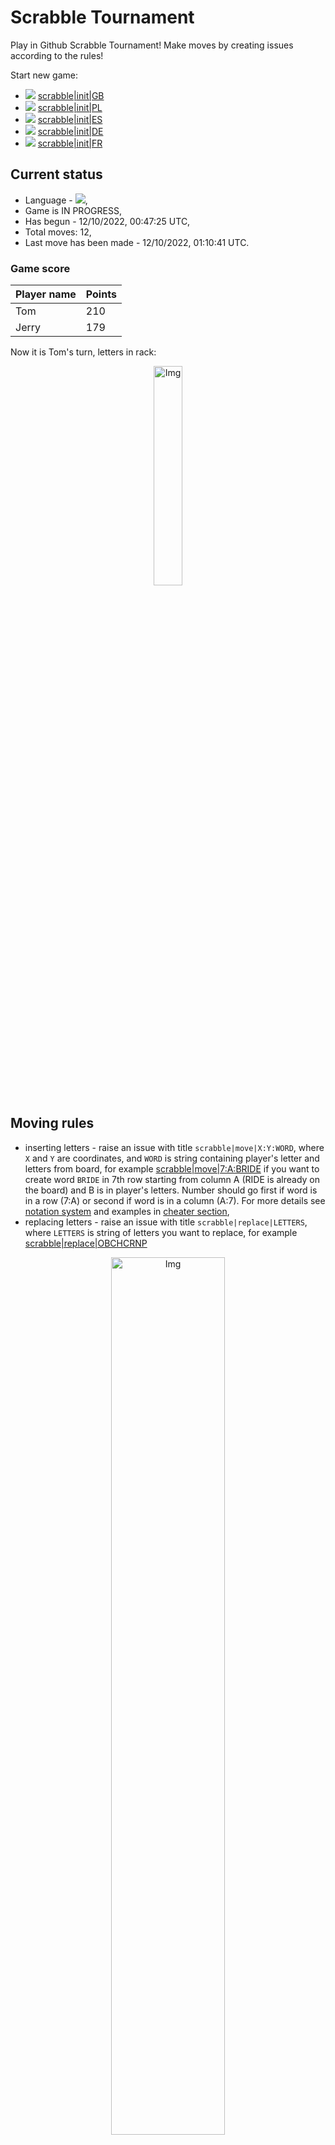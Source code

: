
# Scrabble Tournament
Play in Github Scrabble Tournament! Make moves by creating issues according to the rules!
 
Start new game:

 - ![](https://raw.githubusercontent.com/radosz99/radosz99/main/flags/GB.png)  [scrabble&#124;init&#124;GB](https://github.com/radosz99/radosz99/issues/new?title=scrabble%7Cinit%7CGB&body=Just+push+%27Submit+new+issue%27+or+update+with+your+move.)
 - ![](https://raw.githubusercontent.com/radosz99/radosz99/main/flags/PL.png)  [scrabble&#124;init&#124;PL](https://github.com/radosz99/radosz99/issues/new?title=scrabble%7Cinit%7CPL&body=Just+push+%27Submit+new+issue%27+or+update+with+your+move.)
 - ![](https://raw.githubusercontent.com/radosz99/radosz99/main/flags/ES.png)  [scrabble&#124;init&#124;ES](https://github.com/radosz99/radosz99/issues/new?title=scrabble%7Cinit%7CES&body=Just+push+%27Submit+new+issue%27+or+update+with+your+move.)
 - ![](https://raw.githubusercontent.com/radosz99/radosz99/main/flags/DE.png)  [scrabble&#124;init&#124;DE](https://github.com/radosz99/radosz99/issues/new?title=scrabble%7Cinit%7CDE&body=Just+push+%27Submit+new+issue%27+or+update+with+your+move.)
 - ![](https://raw.githubusercontent.com/radosz99/radosz99/main/flags/FR.png)  [scrabble&#124;init&#124;FR](https://github.com/radosz99/radosz99/issues/new?title=scrabble%7Cinit%7CFR&body=Just+push+%27Submit+new+issue%27+or+update+with+your+move.)

## Current status
 - Language - ![](https://raw.githubusercontent.com/radosz99/radosz99/main/flags/ES.png),
 - Game is IN PROGRESS,
 - Has begun - 12/10/2022, 00:47:25 UTC,
 - Total moves: 12,
 - Last move has been made - 12/10/2022, 01:10:41 UTC.
    
### Game score
| Player name | Points |
 | - | - |  
| Tom | 210
| Jerry | 179

Now it is Tom's turn, letters in rack:
<p align="center">
    <img src="https://raw.githubusercontent.com/radosz99/radosz99/main/rack.png" width=30% alt="Img"/>
</p>

## Moving rules
 - inserting letters - raise an issue with title `scrabble|move|X:Y:WORD`, where `X` and `Y` are coordinates, and `WORD` is string containing player's letter and letters from board, for example [scrabble&#124;move&#124;7:A:BRIDE](https://github.com/radosz99/radosz99/issues/new?title=scrabble%7Cmove%7C7%3AA%3ABRIDE&body=Just+push+%27Submit+new+issue%27+or+update+with+your+move.) if you want to create word `BRIDE` in 7th row starting from column A (RIDE is already on the board) and B is in player's letters. Number should go first if word is in a row (7:A) or second if word is in a column (A:7). For more details see [notation system](https://en.wikipedia.org/wiki/Scrabble#Notation_system) and examples in [cheater section](#cheater),
 - replacing letters - raise an issue with title `scrabble|replace|LETTERS`, where `LETTERS` is string of letters you want to replace, for example [scrabble&#124;replace&#124;OBCHCRNP](https://github.com/radosz99/radosz99/issues/new?title=scrabble%7Creplace%7COBCHCRNP&body=Just+push+%27Submit+new+issue%27+or+update+with+your+move..)
<p align="center">
<img src="https://raw.githubusercontent.com/radosz99/radosz99/main/board.png" width=60% alt="Img"/>
</p>
    
## Leaderboard
| Moves | Who | Points |
| - | - | - |
| 12 | [@radosz99](github.com/radosz99)| 389

<a name="cheater"></a>
## Cheater section  
Are you sure? :smiling_imp: :smiling_imp: :smiling_imp:
<details>
  <summary>Spoiler warning!</summary>
  
  | Id | Move | Issue link | Points |
  | - | - | - | - |  
|1| B:0:broncha | [scrabble&#124;move&#124;B:0:broncha](https://github.com/radosz99/radosz99/issues/new?title=scrabble%7Cmove%7CB%3A0%3Abroncha&body=Just+push+%27Submit+new+issue%27+or+update+with+your+move.) | 24 
|2| 4:I:cerchon | [scrabble&#124;move&#124;4:I:cerchon](https://github.com/radosz99/radosz99/issues/new?title=scrabble%7Cmove%7C4%3AI%3Acerchon&body=Just+push+%27Submit+new+issue%27+or+update+with+your+move.) | 24 
|3| B:1:corchan | [scrabble&#124;move&#124;B:1:corchan](https://github.com/radosz99/radosz99/issues/new?title=scrabble%7Cmove%7CB%3A1%3Acorchan&body=Just+push+%27Submit+new+issue%27+or+update+with+your+move.) | 24 
|4| 4:I:perchon | [scrabble&#124;move&#124;4:I:perchon](https://github.com/radosz99/radosz99/issues/new?title=scrabble%7Cmove%7C4%3AI%3Aperchon&body=Just+push+%27Submit+new+issue%27+or+update+with+your+move.) | 24 
|5| 1:A:bochan | [scrabble&#124;move&#124;1:A:bochan](https://github.com/radosz99/radosz99/issues/new?title=scrabble%7Cmove%7C1%3AA%3Abochan&body=Just+push+%27Submit+new+issue%27+or+update+with+your+move.) | 22 
|6| 1:A:bochar | [scrabble&#124;move&#124;1:A:bochar](https://github.com/radosz99/radosz99/issues/new?title=scrabble%7Cmove%7C1%3AA%3Abochar&body=Just+push+%27Submit+new+issue%27+or+update+with+your+move.) | 22 
|7| 1:B:braco | [scrabble&#124;move&#124;1:B:braco](https://github.com/radosz99/radosz99/issues/new?title=scrabble%7Cmove%7C1%3AB%3Abraco&body=Just+push+%27Submit+new+issue%27+or+update+with+your+move.) | 22 
|8| B:1:brocha | [scrabble&#124;move&#124;B:1:brocha](https://github.com/radosz99/radosz99/issues/new?title=scrabble%7Cmove%7CB%3A1%3Abrocha&body=Just+push+%27Submit+new+issue%27+or+update+with+your+move.) | 22 
|9| 4:I:cercho | [scrabble&#124;move&#124;4:I:cercho](https://github.com/radosz99/radosz99/issues/new?title=scrabble%7Cmove%7C4%3AI%3Acercho&body=Just+push+%27Submit+new+issue%27+or+update+with+your+move.) | 22 
|10| B:1:concha | [scrabble&#124;move&#124;B:1:concha](https://github.com/radosz99/radosz99/issues/new?title=scrabble%7Cmove%7CB%3A1%3Aconcha&body=Just+push+%27Submit+new+issue%27+or+update+with+your+move.) | 22 
</details>
    
## Latest moves
<details>
  <summary>Show latest 10 moves</summary>
  
  | Id | Type | Move / Letters to replace | Created words / New letters | Date | Points | Player | Who |
  | - | - | - | - | - | - | - | - |
|11| INSERT | D:0:talque | ['TALQUE'] | 12/10/2022, 01:10:40 UTC | 22 | Jerry | [@radosz99](github.com/radosz99) |
|10| INSERT | 5:A:gateabas | ['GATEABAS'] | 12/10/2022, 01:09:06 UTC | 63 | Tom | [@radosz99](github.com/radosz99) |
|9| INSERT | 11:A:pufs | ['PUFS'] | 12/10/2022, 01:08:24 UTC | 24 | Jerry | [@radosz99](github.com/radosz99) |
|8| INSERT | 14:A:oye | ['OYE'] | 12/10/2022, 01:06:41 UTC | 18 | Tom | [@radosz99](github.com/radosz99) |
|7| INSERT | C:11:fice | ['FICE'] | 12/10/2022, 01:03:03 UTC | 18 | Jerry | [@radosz99](github.com/radosz99) |
|6| INSERT | 13:C:constelo | ['CONSTELO'] | 12/10/2022, 01:02:17 UTC | 64 | Tom | [@radosz99](github.com/radosz99) |
|5| INSERT | H:10:rehen | ['REHEN'] | 12/10/2022, 01:01:29 UTC | 27 | Jerry | [@radosz99](github.com/radosz99) |
|4| INSERT | J:4:exile | ['EXILE'] | 12/10/2022, 00:59:33 UTC | 28 | Tom | [@radosz99](github.com/radosz99) |
|3| INSERT | 10:E:roere | ['ROERE'] | 12/10/2022, 00:58:18 UTC | 10 | Jerry | [@radosz99](github.com/radosz99) |
|2| INSERT | F:5:barullo | ['BARULLO'] | 12/10/2022, 00:57:18 UTC | 37 | Tom | [@radosz99](github.com/radosz99) |
</details>
    